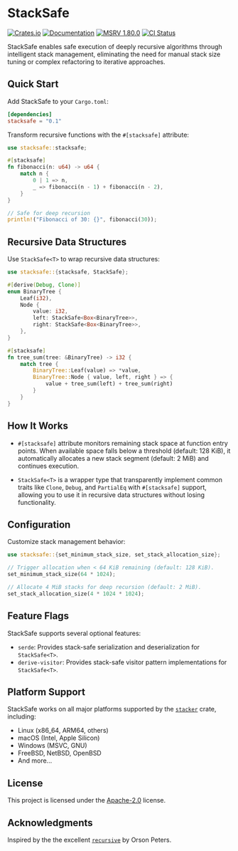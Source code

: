 # StackSafe

[![Crates.io](https://img.shields.io/crates/v/stacksafe.svg?style=flat-square&logo=rust)](https://crates.io/crates/stacksafe)
[![Documentation](https://img.shields.io/docsrs/stacksafe?style=flat-square&logo=rust)](https://docs.rs/stacksafe/)
[![MSRV 1.80.0](https://img.shields.io/badge/MSRV-1.80.0-green?style=flat-square&logo=rust)](https://www.whatrustisit.com)
[![CI Status](https://img.shields.io/github/actions/workflow/status/fast/stacksafe/ci.yml?style=flat-square&logo=github)](https://github.com/fast/stacksafe/actions)

StackSafe enables safe execution of deeply recursive algorithms through intelligent stack management, eliminating the need for manual stack size tuning or complex refactoring to iterative approaches.

## Quick Start

Add StackSafe to your `Cargo.toml`:

```toml
[dependencies]
stacksafe = "0.1"
```

Transform recursive functions with the `#[stacksafe]` attribute:

```rust
use stacksafe::stacksafe;

#[stacksafe]
fn fibonacci(n: u64) -> u64 {
    match n {
        0 | 1 => n,
        _ => fibonacci(n - 1) + fibonacci(n - 2),
    }
}

// Safe for deep recursion
println!("Fibonacci of 30: {}", fibonacci(30));
```

## Recursive Data Structures

Use `StackSafe<T>` to wrap recursive data structures:

```rust
use stacksafe::{stacksafe, StackSafe};

#[derive(Debug, Clone)]
enum BinaryTree {
    Leaf(i32),
    Node {
        value: i32,
        left: StackSafe<Box<BinaryTree>>,
        right: StackSafe<Box<BinaryTree>>,
    },
}

#[stacksafe]
fn tree_sum(tree: &BinaryTree) -> i32 {
    match tree {
        BinaryTree::Leaf(value) => *value,
        BinaryTree::Node { value, left, right } => {
            value + tree_sum(left) + tree_sum(right)
        }
    }
}
```

## How It Works

- `#[stacksafe]` attribute monitors remaining stack space at function entry points. When available space falls below a threshold (default: 128 KiB), it automatically allocates a new stack segment (default: 2 MiB) and continues execution.

- `StackSafe<T>` is a wrapper type that transparently implement common traits like `Clone`, `Debug`, and `PartialEq` with `#[stacksafe]` support, allowing you to use it in recursive data structures without losing functionality.

## Configuration

Customize stack management behavior:

```rust
use stacksafe::{set_minimum_stack_size, set_stack_allocation_size};

// Trigger allocation when < 64 KiB remaining (default: 128 KiB).
set_minimum_stack_size(64 * 1024);

// Allocate 4 MiB stacks for deep recursion (default: 2 MiB).
set_stack_allocation_size(4 * 1024 * 1024);
```

## Feature Flags

StackSafe supports several optional features:

- `serde`: Provides stack-safe serialization and deserialization for `StackSafe<T>`.
- `derive-visitor`: Provides stack-safe visitor pattern implementations for `StackSafe<T>`.

## Platform Support

StackSafe works on all major platforms supported by the [`stacker`](https://crates.io/crates/stacker) crate, including:

- Linux (x86_64, ARM64, others)
- macOS (Intel, Apple Silicon)  
- Windows (MSVC, GNU)
- FreeBSD, NetBSD, OpenBSD
- And more...

## License

This project is licensed under the [Apache-2.0](LICENSE) license.

## Acknowledgments

Inspired by the the excellent [`recursive`](https://crates.io/crates/recursive) by Orson Peters.
